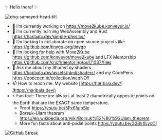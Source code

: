 ✨ Hello there! ✨

![dog-samoyed-head-tilt](https://github.com/HarikrishnanBalagopal/HarikrishnanBalagopal/assets/20921177/dcaf99aa-9209-482d-8ab4-2b2c6e4412c3)

- 🔭 I’m currently working on https://move2kube.konveyor.io/
- 🌱 I’m currently learning WebAssembly and Rust https://haribala.dev/simple-physics/
- 👯 I’m looking to collaborate on open source projects like https://github.com/tinygo-org/tinygo
- 🤔 I’m looking for help with Move2Kube https://github.com/konveyor/move2kube and LFX Mentorship https://github.com/cncf/mentoring/pull/1037/files
- 💬 Ask me about my ShaderToy shaders https://haribala.dev/assets/html/shaders/ and my CodePens https://codepen.io/collection/waqNOY
- 📫 How to reach me: My website [https://haribala.dev/](https://haribala.dev/)
- ⚡ Fun fact: There are always at least 2 diametrically opposite points on the Earth that are the EXACT same temperature.
  - Proof https://youtu.be/5Px6fajpSio
  - Borsuk–Ulam theorem https://en.wikipedia.org/wiki/Borsuk%E2%80%93Ulam_theorem
  - More fun facts about anti-podal points https://youtu.be/G2Blr0LycOI

[![GitHub Streak](https://streak-stats.demolab.com/?user=HarikrishnanBalagopal&theme=ocean-gradient)](https://git.io/streak-stats)

